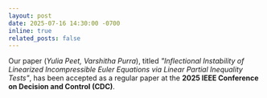 ```yaml
---
layout: post
date: 2025-07-16 14:30:00 -0700
inline: true
related_posts: false
---
```


Our paper (*Yulia Peet, Varshitha Purra*), titled *"Inflectional Instability of Linearized Incompressible Euler Equations via Linear Partial Inequality Tests"*, has been accepted as a regular paper at the **2025 IEEE Conference on Decision and Control (CDC)**.

